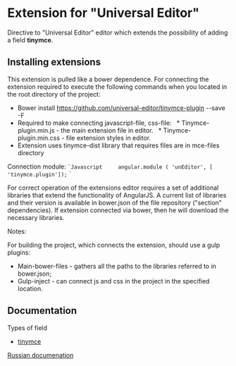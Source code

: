 # Extension for "Universal Editor"

Directive to "Universal Editor" editor which extends the possibility of adding a field **tinymce**.

## Installing extensions

This extension is pulled like a bower dependence. For connecting the extension required to execute
the following commands when you located in the root directory of the project:

* Bower install https://github.com/universal-editor/tinymce-plugin --save -F
* Required to make connecting javascript-file, css-file:
  * Tinymce-plugin.min.js - the main extension file in editor.
  * Tinymce-plugin.min.css - file extension styles in editor.
* Extension uses tinymce-dist library that requires files are in mce-files directory

Connection module:
`` `Javascript
    angular.module ( 'unEditor', [ 'tinymce.plugin']);
`` `

For correct operation of the extensions editor requires a set of additional libraries that extend the functionality of AngularJS.
A current list of libraries and their version is available in bower.json of the file repository ("section" dependencies). If
extension connected via bower, then he will download the necessary libraries.

Notes:

For building the project, which connects the extension, should use a gulp plugins:
* Main-bower-files - gathers all the paths to the libraries referred to in bower.json;
* Gulp-inject - can connect js and css in the project in the specified location.

## Documentation

Types of field

* [tinymce](docs/en/tinymce.md)

[Russian documenation](docs/ru/readme.md)